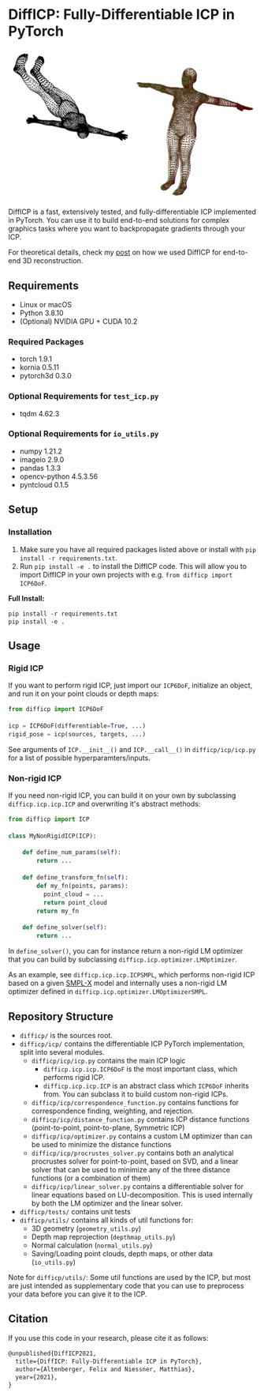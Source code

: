 # DiffICP: Fully-Differentiable ICP in PyTorch

![DiffICP Teaser](teaser.png)

DiffICP is a fast, extensively tested, and fully-differentiable ICP
implemented in PyTorch.
You can use it to build end-to-end solutions for complex
graphics tasks where you want to backpropagate gradients through your ICP.

For theoretical details, check my [post][project] on how 
we used DiffICP for end-to-end 3D reconstruction.

## Requirements
* Linux or macOS
* Python 3.8.10
* (Optional) NVIDIA GPU + CUDA 10.2

### Required Packages
* torch 1.9.1
* kornia 0.5.11
* pytorch3d 0.3.0

### Optional Requirements for `test_icp.py`
* tqdm 4.62.3

### Optional Requirements for `io_utils.py`
* numpy 1.21.2
* imageio 2.9.0
* pandas 1.3.3
* opencv-python 4.5.3.56
* pyntcloud 0.1.5

## Setup
### Installation
1. Make sure you have all required packages listed above or install with `pip install -r requirements.txt`.
2. Run `pip install -e .` to install the DiffICP code.
This will allow you to import DiffICP in your own projects
with e.g. `from difficp import ICP6DoF`.

**Full Install:**
```
pip install -r requirements.txt
pip install -e .
```

## Usage
### Rigid ICP
If you want to perform rigid ICP, just import our `ICP6DoF`, initialize
an object, and run it on your point clouds or depth maps:
```python
from difficp import ICP6DoF

icp = ICP6DoF(differentiable=True, ...)
rigid_pose = icp(sources, targets, ...)
```
See arguments of `ICP.__init__()` and `ICP.__call__()` in 
`difficp/icp/icp.py` for a list of possible hyperparamters/inputs.

### Non-rigid ICP
If you need non-rigid ICP, you can build it on your own by subclassing
`difficp.icp.icp.ICP` and overwriting it's abstract methods:
```python
from difficp import ICP

class MyNonRigidICP(ICP):

    def define_num_params(self):
        return ...

    def define_transform_fn(self):
        def my_fn(points, params):
          point_cloud = ...
          return point_cloud
        return my_fn

    def define_solver(self):
        return ...
```
In `define_solver()`, you can for instance return a non-rigid LM optimizer
that you can build by subclassing `difficp.icp.optimizer.LMOptimizer`.

As an example, see `difficp.icp.icp.ICPSMPL`, which performs non-rigid
ICP based on a given [SMPL-X][smplx] model and internally uses a
non-rigid LM optimizer defined in `difficp.icp.optimizer.LMOptimizerSMPL`.

## Repository Structure
- `difficp/` is the sources root.
- `difficp/icp/` contains the differentiable ICP PyTorch implementation,
split into several modules.
  - `difficp/icp/icp.py` contains the main ICP logic
    - `difficp.icp.icp.ICP6DoF` is the most important class, which performs
rigid ICP.
    - `difficp.icp.icp.ICP` is an abstract class which `ICP6DoF` inherits from.
You can subclass it to build custom non-rigid ICPs.
  - `difficp/icp/correspondence_function.py` contains functions for
correspondence finding, weighting, and rejection.
  - `difficp/icp/distance_function.py` contains ICP distance functions
(point-to-point, point-to-plane, Symmetric ICP)
  - `difficp/icp/optimizer.py` contains a custom LM optimizer than can be
used to minimize the distance functions
  - `difficp/icp/procrustes_solver.py` contains both an analytical
procrustes solver for point-to-point, based on SVD, and a
linear solver that can be used to minimize any of the three distance
functions (or a combination of them)
  - `difficp/icp/linear_solver.py` contains a differentiable solver
for linear equations based on LU-decomposition.
This is used internally by both the LM optimizer and the linear solver.
- `difficp/tests/` contains unit tests
- `difficp/utils/` contains all kinds of util functions for:
  - 3D geometry (`geometry_utils.py`)
  - Depth map reprojection (`depthmap_utils.py`)
  - Normal calculation (`normal_utils.py`)
  - Saving/Loading point clouds, depth maps, or other data (`io_utils.py`)

Note for `difficp/utils/`: Some util functions are used by the ICP, but
most are just intended as supplementary code that you can use to
preprocess your data before you can give it to the ICP.

## Citation
If you use this code in your research, please cite it as follows:
```
@unpublished{DiffICP2021,
  title={DiffICP: Fully-Differentiable ICP in PyTorch},
  author={Altenberger, Felix and Niessner, Matthias},
  year={2021},
}
```
[project]: http://fa9r.com/projects/2021/03/30/differentiable-icp.html
[smplx]: https://github.com/vchoutas/smplx
